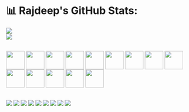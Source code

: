# 📊 Rajdeep's GitHub Stats:
![](https://github-readme-stats.vercel.app/api?username=rajdeep31&theme=dark&hide_border=false&count_private=true&show_icons=true)<br/>
![](https://github-readme-streak-stats.herokuapp.com/?user=Rajdeep31&theme=dark&hide_border=false)<br/>
<!-- ![](https://github-readme-stats.vercel.app/api/top-langs/?username=rajdeep31&theme=dark&hide_border=false&count_private=true&layout=compact)<br/> -->

<div style="display: inline_block"><br>
  <img align="center" height="50" width="50" src="https://cdn.jsdelivr.net/gh/devicons/devicon/icons/html5/html5-plain-wordmark.svg" />
  <img align="center" height="50" width="50" src="https://cdn.jsdelivr.net/gh/devicons/devicon/icons/css3/css3-plain-wordmark.svg" />
  <img align="center" height="50" width="50" src="https://cdn.jsdelivr.net/gh/devicons/devicon/icons/javascript/javascript-plain.svg" />
  <img align="center" height="50" width="50" src="https://cdn.jsdelivr.net/gh/devicons/devicon/icons/bootstrap/bootstrap-original.svg" />
  <img align="center" height="50" width="50" src="https://cdn.jsdelivr.net/gh/devicons/devicon/icons/github/github-original.svg" />
  <img align="center" height="50" width="50" src="https://cdn.jsdelivr.net/gh/devicons/devicon/icons/git/git-plain-wordmark.svg" />
  <img align="center" height="50" width="50" src="https://cdn.jsdelivr.net/gh/devicons/devicon/icons/java/java-original-wordmark.svg" />
  <img align="center" height="50" width="50" src="https://cdn.jsdelivr.net/gh/devicons/devicon/icons/linux/linux-original.svg" />
  <img align="center" height="50" width="50" src="https://cdn.jsdelivr.net/gh/devicons/devicon/icons/mysql/mysql-original-wordmark.svg" />
  <img align="center" height="50" width="50" src="https://cdn.jsdelivr.net/gh/devicons/devicon/icons/oracle/oracle-original.svg" />
  <img align="center" height="50" width="50" src="https://cdn.jsdelivr.net/gh/devicons/devicon/icons/php/php-plain.svg" />
  <img align="center" height="50" width="50" src="https://cdn.jsdelivr.net/gh/devicons/devicon/icons/phoenix/phoenix-original-wordmark.svg" />
  <img align="center" height="50" width="50" src="https://cdn.jsdelivr.net/gh/devicons/devicon/icons/vim/vim-original.svg" />
  <img align="center" height="50" width="50" src="https://cdn.jsdelivr.net/gh/devicons/devicon/icons/vscode/vscode-original.svg" /> 
</div>
<br/>
<br/>
<div> 
  <a href="https://instagram.com/rajdeep.31" target="_blank"><img src="https://img.shields.io/badge/-Instagram-%23E4405F?style=for-the-badge&logo=instagram&logoColor=white" target="_blank"></a>
 <a href="https://discord.gg/FcSsvdVP8d" target="_blank"><img src="https://img.shields.io/badge/Discord-7289DA?style=for-the-badge&logo=discord&logoColor=white" target="_blank"></a> 
  <a href = "mailto:rajdeep.dharajiyaljpce2020@gmail.com"><img src="https://img.shields.io/badge/-Gmail-%23333?style=for-the-badge&logo=gmail&logoColor=white" target="_blank"></a>
  <a href="https://www.linkedin.com/in/rajdeep-dharajiya-5b0b23248" target="_blank"><img src="https://img.shields.io/badge/-LinkedIn-%230077B5?style=for-the-badge&logo=linkedin&logoColor=white" target="_blank"></a> 
  <a href="#" target="_blank"><img src="https://img.shields.io/badge/Snapchat-FFFC00?style=for-the-badge&logo=snapchat&logoColor=white"></a> 
  <a href="https://twitter.com/Rajdeep7160" target="_blank"><img src="https://img.shields.io/badge/Twitter-1DA1F2?style=for-the-badge&logo=twitter&logoColor=white"></a>
  <a href="#" target="_blank"><img src="https://img.shields.io/badge/Kali_Linux-557C94?style=for-the-badge&logo=kali-linux&logoColor=white"></a> 
  <a href="#" target="_blank"><img src="https://img.shields.io/badge/Linux-FCC624?style=for-the-badge&logo=linux&logoColor=black"></a> 
  <a href="#" target="_blank"><img src="	https://img.shields.io/badge/Tails%20-56347C?&style=for-the-badge&logo=tails&logoColor=white"></a> 
</div>          
<br/>
<br/>

